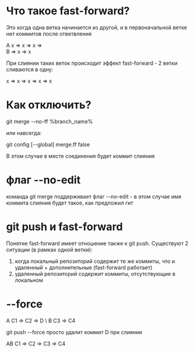# Что такое fast-forward?
Это когда одна ветка начинается из другой, и в первоначальной ветке нет коммитов после ответвления

A x => x => x =>\
B               \=> x => x

При слиянии таких веток происходит эффект fast-forward - 2 ветки сливаются в одну:

  x => x => x => x => x

# Как отключить?

git merge --no-ff %branch_name%

или навсегда:

git config [--global] merge.ff false

В этом случае в месте соединения будет коммит слияния

# флаг --no-edit

команда git merge поддерживает флаг --no-edit - в этом случае имя коммита слияния будет такое, как предложил гит

# git push и fast-forward

Понятие fast-forward имеет отношение также к git push.
Существуют 2 ситуации (в рамках одной ветки):
1. когда локальный репозиторий содержит те же коммиты, что и удаленный + дополнительные (fast-forward работает)
2. удаленный репозиторий содержит коммиты, отсутствующие в локальном

# --force

A C1 => C2 => D
           \\
B            C3 => C4

git push --force просто удалит коммит D при слиянии

AB C1 => C2 => C3 => C4




